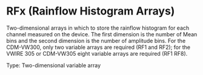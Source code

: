 # RFx (Rainflow Histogram Arrays)

Two-dimensional arrays in which to store the rainflow histogram for each channel measured on the device. The first dimension is the number of Mean bins and the second dimension is the number of amplitude bins. For the CDM-VW300, only two variable arrays are required (RF1 and RF2); for the VWIRE 305 or CDM-VW305 eight variable arrays are required (RF1 RF8).

Type: Two-dimensional variable array
